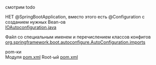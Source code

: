 смотрим todo

НЕТ @SpringBootApplication, вместо этого есть @Configuration с созданием нужных Bean-ов <br>
[IOAutoconfiguration.java](io-starter%2Fsrc%2Fmain%2Fjava%2Fru%2Fotus%2Fio%2FIOAutoconfiguration.java)

Файл со специальным именем и перечислением классов конфигов<br>
[org.springframework.boot.autoconfigure.AutoConfiguration.imports](io-starter%2Fsrc%2Fmain%2Fresources%2FMETA-INF%2Fspring%2Forg.springframework.boot.autoconfigure.AutoConfiguration.imports)

pom-ки<br>
Модуля [pom.xml](io-starter%2Fpom.xml)
Root-ый [pom.xml](pom.xml)